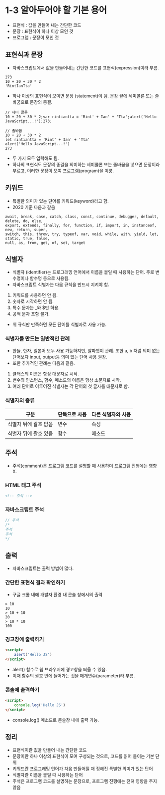 # 1-3 알아두어야 할 기본 용어
- 표현식 : 값을 만들어 내는 간단한 코드
- 문장 : 표현식이 하나 이상 모인 것
- 프로그램 : 문장이 모인 것

## 표현식과 문장
- 자바스크립트에서 값을 만들어내는 간단한 코드를 표현식(expression)이라 부름.
```text
273
10 + 20 + 30 * 2
'RintIanTta'
```
- 하나 이상의 표현식이 모이면 문장 (statement)이 됨. 문장 끝에 세미콜론 또는 줄바꿈으로 문장의 종결.
```text
// 세미 콜론
10 + 20 + 30 * 2;var rintiantta = 'Rint' + Ian' + 'Tta';alert('Hello JavaScript...!');273;

// 줄바꿈
10 + 20 + 30 * 2
let rintiantta = 'Rint' + Ian' + 'Tta'
alert('Hello JavaScript...!')
273
```
- 두 가지 모두 입력해도 됨.
- 하나의 표현식도 문장의 종결을 의미하는 세미콜론 또는 줄바꿈을 넣으면 문장이라 부르고, 이러한 문장이 모여 프로그램(program)을 이룸.

## 키워드
- 특별한 의미가 있는 단어를 키워드(keyword)라고 함.
- 2020 기준 다음과 같음
```text
await, break, case, catch, class, const, continue, debugger, default, delete, do, else,
export, extends, finally, for, function, if, import, in, instanceof, new, return, super,
switch, this, throw, try, typeof, var, void, while, with, yield, let, static, true, false,
null, as, from, get, of, set, target
```

## 식별자
- 식별자 (identifier)는 프로그래밍 언어에서 이름을 붙일 때 사용하는 단어. 주로 변수명이나 함수명 등으로 사용됨.
- 자바스크립트 식별자는 다음 규칙을 반드시 지켜야 함.
1. 키워드를 사용하면 안 됨.
2. 숫자로 시작하면 안 됨.
3. 특수 문자는 _와 $만 허용.
4. 공백 문자 포함 불가.
- 위 규칙만 만족하면 모든 단어를 식별자로 사용 가능.

### 식별자를 만드는 일반적인 관례
- 한들, 한자, 일본어 모두 사용 가능하지만, 알파벳이 관례. 또한 a, b 처럼 의미 없는 단어보다 input, output등 의미 있는 단어 사용 권장.
- 또한 추가적인 관례는 다음과 같음.
1. 클래스의 이름은 항상 대문자로 시작.
2. 변수의 인스턴스, 함수, 메소드의 이름은 항상 소문자로 시작.
3. 여러 단어로 이루어진 식별자는 각 단어의 첫 글자를 대문자로 함.

### 식별자의 종류

| 구분 | 단독으로 사용 | 다른 식별자와 사용 |
|------------|------------|-----------|
| 식별자 뒤에 괄호 없음 | 변수 | 속성   |
| 식별자 뒤에 괄호 있음 | 함수 | 메소드 |

## 주석
- 주석(comment)은 프로그램 코드를 설명할 때 사용하며 프로그램 진행에는 영향 X.

### HTML 태그 주석
```html
<!-- 주석 -->
```

### 자바스크립트 주석
```js
// 주석
/*
주석
주석
*/
```

## 출력
- 자바스크립트는 출력 방법이 많다.

### 간단한 표현식 결과 확인하기
- 구글 크롬 내에 개발자 환경 내 콘솔 창에서의 출력
```text
> 10
10
> 10 + 10
20
> 10 * 10
100
```

### 경고창에 출력하기
```html
<script>
    alert('Hello JS')
</script>
```
- alert() 함수로 웹 브라우저에 경고창을 띄울 수 있음.
- 이때 함수의 괄호 안에 들어가는 것을 매개변수(parameter)라 부름. 

### 콘솔에 출력하기
```html
<script>
    console.log('Hello JS')
</script>
```
- console.log() 메소드로 콘솔창 내에 출력 가능.

## 정리
- 표현식이란 값을 만들어 내는 간단한 코드
- 문장이란 하나 이상의 표현식이 모여 구성되는 것으로, 코드를 읽어 들이는 기본 단위
- 키워드란 프로그래밍 언어가 처음 만들어질 때 정해진 특별한 의미가 있는 단어
- 식별자란 이름을 붙일 때 사용하는 단어
- 주석은 프로그램 코드를 설명하는 문장으로, 프로그램 진행에는 전혀 영향을 주지 않음

